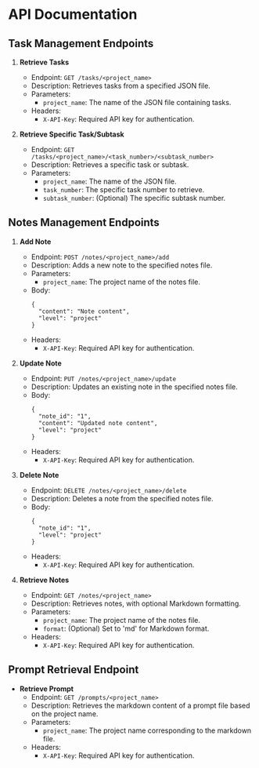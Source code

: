 # API Documentation

## Task Management Endpoints

1. **Retrieve Tasks**
   - Endpoint: `GET /tasks/<project_name>`
   - Description: Retrieves tasks from a specified JSON file.
   - Parameters: 
     - `project_name`: The name of the JSON file containing tasks.
   - Headers:
     - `X-API-Key`: Required API key for authentication.

2. **Retrieve Specific Task/Subtask**
   - Endpoint: `GET /tasks/<project_name>/<task_number>/<subtask_number>`
   - Description: Retrieves a specific task or subtask.
   - Parameters:
     - `project_name`: The name of the JSON file.
     - `task_number`: The specific task number to retrieve.
     - `subtask_number`: (Optional) The specific subtask number.

## Notes Management Endpoints

1. **Add Note**
   - Endpoint: `POST /notes/<project_name>/add`
   - Description: Adds a new note to the specified notes file.
   - Parameters:
     - `project_name`: The project name of the notes file.
   - Body: 
     ```
     {
       "content": "Note content",
       "level": "project"
     }
     ```
   - Headers:
     - `X-API-Key`: Required API key for authentication.

2. **Update Note**
   - Endpoint: `PUT /notes/<project_name>/update`
   - Description: Updates an existing note in the specified notes file.
   - Body: 
     ```
     {
       "note_id": "1",
       "content": "Updated note content",
       "level": "project"
     }
     ```
   - Headers:
     - `X-API-Key`: Required API key for authentication.

3. **Delete Note**
   - Endpoint: `DELETE /notes/<project_name>/delete`
   - Description: Deletes a note from the specified notes file.
   - Body: 
     ```
     {
       "note_id": "1",
       "level": "project"
     }
     ```
   - Headers:
     - `X-API-Key`: Required API key for authentication.

4. **Retrieve Notes**
   - Endpoint: `GET /notes/<project_name>`
   - Description: Retrieves notes, with optional Markdown formatting.
   - Parameters:
     - `project_name`: The project name of the notes file.
     - `format`: (Optional) Set to 'md' for Markdown format.
   - Headers:
     - `X-API-Key`: Required API key for authentication.

## Prompt Retrieval Endpoint

- **Retrieve Prompt**
  - Endpoint: `GET /prompts/<project_name>`
  - Description: Retrieves the markdown content of a prompt file based on the project name.
  - Parameters:
    - `project_name`: The project name corresponding to the markdown file.
  - Headers:
    - `X-API-Key`: Required API key for authentication.

